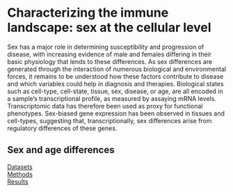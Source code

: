 # Characterizing the immune landscape: sex at the cellular level

Sex has a major role in determining susceptibility and progression of disease, with increasing evidence of male and females differing in their basic physiology that lends to these differences. As sex differences are generated through the interaction of numerous biological and environmental forces, it remains to be understood how these factors contribute to disease and which variables could help in diagnosis and therapies. Biological states such as cell-type, cell-state, tissue, sex, disease, or age, are all encoded in a sample’s transcriptional profile, as measured by assaying mRNA levels. Transcriptomic data has therefore been used as proxy for functional phenotypes. Sex-biased gene expression has been observed in tissues and cell-types, suggesting that, transcriptionally, sex differences arise from regulatory differences of these genes. 


## Sex and age differences
[Datasets](/data/datasets.md)   
[Methods](/data/approach.md)   
[Results](/data/results.md)
